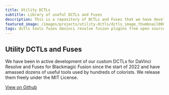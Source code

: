 ```yaml
---
title: Utility DCTLs
subtitle: Library of useful DCTLs and Fuses
description: This is a repository of DCTLs and Fuses that we have developed and released open source.
featured_image: /images/projects/utility-dctls/dctls_image_thumbnail0000.jpg
tags: dctls tools fuses davinci resolve fusion plugins free open source github
---
```


## Utility DCTLs and Fuses

We have been in active development of our custom DCTLs for DaVinci Resolve and Fuses for Blackmagic Fusion since the start of 2022 and have amassed dozens of useful tools used by hundreds of colorists. We release them freely under the MIT License.

<a href="https://github.com/thatcherfreeman/utility-dctls" class="button button--large">View on Github</a>